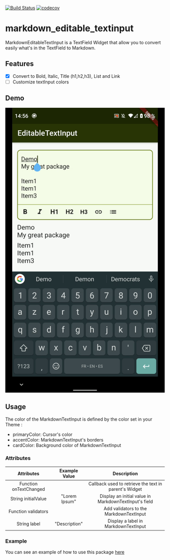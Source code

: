 [![Build Status](https://travis-ci.org/playmoweb/markdown-editable-textinput.svg?branch=master)](https://travis-ci.org/playmoweb/markdown-editable-textinput)
[![codecov](https://codecov.io/gh/playmoweb/markdown-editable-textinput/branch/master/graph/badge.svg)](https://codecov.io/gh/playmoweb/markdown-editable-textinput)

# markdown_editable_textinput

MarkdownEditableTextInput is a TextField Widget that allow you to convert easily what's in the TextField to Markdown.

## Features
- [x] Convert to Bold, Italic, Title (h1,h2,h3), List and Link
- [ ] Customize textInput colors

## Demo
![](pictures/test_edition.gif)

## Usage
The color of the MarkdownTextInput is defined by the color set in your Theme :
- primaryColor: Cursor's color
- accentColor: MarkdownTextInput's borders
- cardColor: Background color of MarkdownTextInput

### Attributes
|      Attributes     | Example Value |                  Description                            |
|:-------------------:|:-------------:|:-------------------------------------------------------:|
| Function onTextChanged   |               | Callback used to retrieve the text in parent's Widget   |
| String initialValue | "Lorem Ipsum" | Display an initial value in MarkdownTextInput's field   |
| Function validators |               | Add validators to the MarkdownTextInput                 |
| String label        | "Description" | Display a label in MarkdownTextInput                    |

### Example
You can see an example of how to use this package [here](https://github.com/playmoweb/markdown-editable-textinput/tree/master/example)


